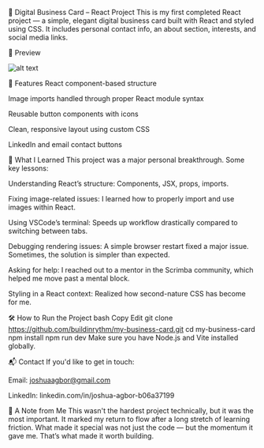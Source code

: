 💼 Digital Business Card – React Project
This is my first completed React project — a simple, elegant digital business card built with React and styled using CSS. It includes personal contact info, an about section, interests, and social media links.

📸 Preview

![alt text](<Screenshot 2025-07-23 at 04.19.10.png>)

🚀 Features
React component-based structure

Image imports handled through proper React module syntax

Reusable button components with icons

Clean, responsive layout using custom CSS

LinkedIn and email contact buttons

🧠 What I Learned
This project was a major personal breakthrough. Some key lessons:

Understanding React’s structure: Components, JSX, props, imports.

Fixing image-related issues: I learned how to properly import and use images within React.

Using VSCode’s terminal: Speeds up workflow drastically compared to switching between tabs.

Debugging rendering issues: A simple browser restart fixed a major issue. Sometimes, the solution is simpler than expected.

Asking for help: I reached out to a mentor in the Scrimba community, which helped me move past a mental block.

Styling in a React context: Realized how second-nature CSS has become for me.

🛠️ How to Run the Project
bash
Copy
Edit
git clone https://github.com/buildinrythm/my-business-card.git
cd my-business-card
npm install
npm run dev
Make sure you have Node.js and Vite installed globally.

📬 Contact
If you'd like to get in touch:

Email: joshuaagbor@gmail.com

LinkedIn: linkedin.com/in/joshua-agbor-b06a37199

📘 A Note from Me
This wasn't the hardest project technically, but it was the most important. It marked my return to flow after a long stretch of learning friction. What made it special was not just the code — but the momentum it gave me. That’s what made it worth building.
